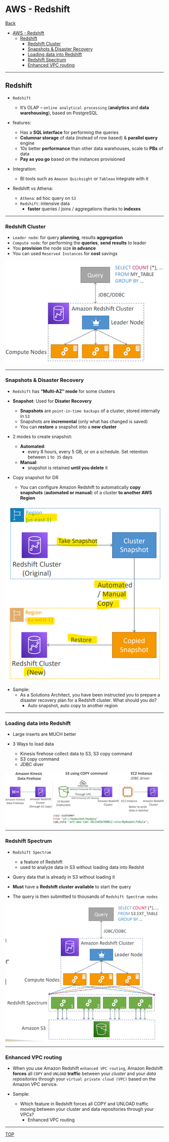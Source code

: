 # AWS - Redshift

[Back](../index.md)

- [AWS - Redshift](#aws---redshift)
  - [Redshift](#redshift)
    - [Redshift Cluster](#redshift-cluster)
    - [Snapshots \& Disaster Recovery](#snapshots--disaster-recovery)
    - [Loading data into Redshift](#loading-data-into-redshift)
    - [Redshift Spectrum](#redshift-spectrum)
    - [Enhanced VPC routing](#enhanced-vpc-routing)

---

## Redshift

- `Redshift`

  - It’s OLAP – `online analytical processing` (**analytics** and **data warehousing**), based on PostgreSQL

- features:

  - Has a **SQL interface** for performing the queries
  - **Columnar storage** of data (instead of row based) & **parallel query** engine
  - 10x better **performance** than other data warehouses, scale to **PBs** of data
  - **Pay as you go** based on the instances provisioned

- Integration:

  - BI tools such as `Amazon Quicksight` or `Tableau` integrate with it

- Redshift vs Athena:
  - `Athena`: ad hoc query on `S3`
  - `Redshift`: intensive data
    - **faster** queries / joins / aggregations thanks to **indexes**

---

### Redshift Cluster

- `Leader node`: for query **planning**, results **aggregation**
- `Compute node`: for performing the **queries**, **send results** to leader
- You **provision** the node size **in advance**
- You can used `Reserved Instances` for **cost** savings

![redshift_cluster_diagram](./pic/redshift_cluster_diagram.png)

---

### Snapshots & Disaster Recovery

- `Redshift` has **“Multi-AZ” mode** for some clusters

- **Snapshot**: Used for **Disater Recovery**

  - **Snapshots** are `point-in-time backups` of a cluster, stored internally in `S3`
  - Snapshots are **incremental** (only what has changed is saved)
  - You can **restore** a snapshot into a **new cluster**

- 2 modes to create snapshot:

  - **Automated**:
    - every 8 hours, every 5 GB, or on a schedule. Set retention between `1` to` 35` days
  - **Manual**:
    - snapshot is retained **until you delete** it

- Copy snapshot for DR
  - You can configure Amazon Redshift to automatically **copy snapshots** (**automated or manual**) of a cluster **to another AWS Region**

![redshift_multi_az_diagram](./pic/redshift_multi_az_diagram.png)

- Sample:
  - As a Solutions Architect, you have been instructed you to prepare a disaster recovery plan for a Redshift cluster. What should you do?
    - Auto snapshot, auto copy to another region

---

### Loading data into Redshift

- Large inserts are MUCH better

- 3 Ways to load data
  - Kinesis firehose collect data to S3, S3 copy command
  - S3 copy command
  - JDBC diver

![redshift_loading_data_diagram](./pic/redshift_loading_data_diagram.png)

---

### Redshift Spectrum

- `Redshift Spectrum`

  - a feature of Redshift
  - used to analyze data in S3 without loading data into Redshit

- Query data that is already in S3 without loading it
- **Must** have a **Redshift cluster available** to start the query
- The query is then submitted to thousands of `Redshift Spectrum nodes`

![redshift_spectrum_diagram.png](./pic/redshift_spectrum_diagram.png)

---

### Enhanced VPC routing

- When you use Amazon Redshift `enhanced VPC routing`, Amazon Redshift **forces** all `COPY` and `UNLOAD` **traffic** between your _cluster_ and your _data repositories_ through your `virtual private cloud (VPC)` based on the Amazon VPC service.

- Sample:
  - Which feature in Redshift forces all COPY and UNLOAD traffic moving between your cluster and data repositories through your VPCs?
    - Enhanced VPC routing

---

[TOP](#aws---redshift)
